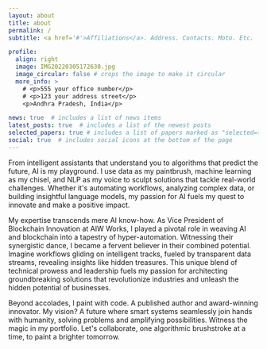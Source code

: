 ```yaml
---
layout: about
title: about
permalink: /
subtitle: <a href='#'>Affiliations</a>. Address. Contacts. Moto. Etc.

profile:
  align: right
  image: IMG20220305172630.jpg
  image_circular: false # crops the image to make it circular
  more_info: >
    # <p>555 your office number</p>
    # <p>123 your address street</p>
    <p>Andhra Pradesh, India</p>

news: true  # includes a list of news items
latest_posts: true  # includes a list of the newest posts
selected_papers: true # includes a list of papers marked as "selected={true}"
social: true  # includes social icons at the bottom of the page
---
```


From intelligent assistants that understand you to algorithms that predict the future, AI is my playground. I use data as my paintbrush, machine learning as my chisel, and NLP as my voice to sculpt solutions that tackle real-world challenges. Whether it's automating workflows, analyzing complex data, or building insightful language models, my passion for AI fuels my quest to innovate and make a positive impact.

My expertise transcends mere AI know-how. As Vice President of Blockchain Innovation at AIW Works, I played a pivotal role in weaving AI and blockchain into a tapestry of hyper-automation. Witnessing their synergistic dance, I became a fervent believer in their combined potential. Imagine workflows gliding on intelligent tracks, fueled by transparent data streams, revealing insights like hidden treasures. This unique blend of technical prowess and leadership fuels my passion for architecting groundbreaking solutions that revolutionize industries and unleash the hidden potential of businesses.

Beyond accolades, I paint with code. A published author and award-winning innovator. My vision? A future where smart systems seamlessly join hands with humanity, solving problems and amplifying possibilities. Witness the magic in my portfolio. Let's collaborate, one algorithmic brushstroke at a time, to paint a brighter tomorrow.